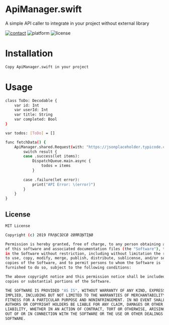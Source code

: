 # ApiManager.swift
A simple API caller to integrate in your project without external library

[![contact](https://img.shields.io/badge/Contact-@FrankSorro-blue.svg)](https://twitter.com/franksorro) ![platform](https://img.shields.io/badge/Platform-iOS-lightgrey.svg)  ![license](https://img.shields.io/badge/License-MIT-darkgray.svg)

# Installation
```sh
Copy ApiManager.swift in your project
```

# Usage
```sh
class ToDo: Decodable {
    var id: Int
    var userId: Int
    var title: String
    var completed: Bool
}

var todos: [ToDo] = []

func fetchData() {
    ApiManager.shared.Request(with: "https://jsonplaceholder.typicode.com/todos", type: [ToDo].self) { (result) in
        switch result {
        case .success(let items):
            DispatchQueue.main.async {
                todos = items
            }
            
        case .failure(let error):
            print("API Error: \(error)")
        }
    }
}
```

## License
```sh
MIT License

Copyright (c) 2019 FRΛƝCƎƧCØ ƧØЯRƎƝTIƝØ

Permission is hereby granted, free of charge, to any person obtaining a copy
of this software and associated documentation files (the "Software"), to deal
in the Software without restriction, including without limitation the rights
to use, copy, modify, merge, publish, distribute, sublicense, and/or sell
copies of the Software, and to permit persons to whom the Software is
furnished to do so, subject to the following conditions:

The above copyright notice and this permission notice shall be included in all
copies or substantial portions of the Software.

THE SOFTWARE IS PROVIDED "AS IS", WITHOUT WARRANTY OF ANY KIND, EXPRESS OR
IMPLIED, INCLUDING BUT NOT LIMITED TO THE WARRANTIES OF MERCHANTABILITY,
FITNESS FOR A PARTICULAR PURPOSE AND NONINFRINGEMENT. IN NO EVENT SHALL THE
AUTHORS OR COPYRIGHT HOLDERS BE LIABLE FOR ANY CLAIM, DAMAGES OR OTHER
LIABILITY, WHETHER IN AN ACTION OF CONTRACT, TORT OR OTHERWISE, ARISING FROM,
OUT OF OR IN CONNECTION WITH THE SOFTWARE OR THE USE OR OTHER DEALINGS IN THE
SOFTWARE.
```